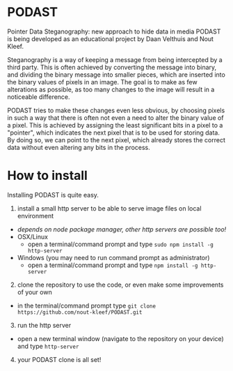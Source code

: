 # PODAST
Pointer Data Steganography: new approach to hide data in media
PODAST is being developed as an educational project by Daan Velthuis and Nout Kleef.

Steganography is a way of keeping a message from being intercepted by a third party.
This is often achieved by converting the message into binary, and dividing the binary message into smaller pieces,
which are inserted into the binary values of pixels in an image.
The goal is to make as few alterations as possible, as too many changes to the image will result in a noticeable difference.

PODAST tries to make these changes even less obvious, by choosing pixels in such a way that there is often not even a need to alter the binary value of a pixel.
This is achieved by assigning the least significant bits in a pixel to a "pointer", which indicates the next pixel that is to be used for storing data.
By doing so, we can point to the next pixel, which already stores the correct data without even altering any bits in the process.

# How to install
Installing PODAST is quite easy.
1. install a small http server to be able to serve image files on local environment
  * _depends on node package manager, other http servers are possible too!_
  * OSX/Linux
    * open a terminal/command prompt and type `sudo npm install -g http-server`
  * Windows (you may need to run command prompt as administrator)
    * open a terminal/command prompt and type `npm install -g http-server`
2. clone the repository to use the code, or even make some improvements of your own
  * in the terminal/command prompt type `git clone https://github.com/nout-kleef/PODAST.git`
3. run the http server
  * open a new terminal window (navigate to the repository on your device) and type `http-server`
4. your PODAST clone is all set!
